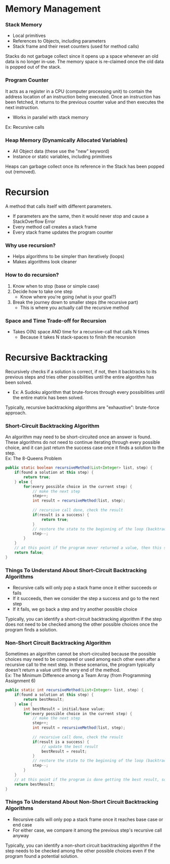 # Memory Management
### Stack Memory
- Local primitives
- References to Objects, including parameters
- Stack frame and their reset counters (used for method calls)

Stacks do not garbage collect since it opens up a space whenever an old data is no longer in-use. The memory space is re-claimed once the old data is popped out of the stack.

### Program Counter
It acts as a register in a CPU (computer processing unit) to contain the address location of an instruction being executed. Once an instruction has been fetched, it returns to the previous counter value and then executes the next instruction.
- Works in parallel with stack memory

Ex: Recursive calls

### Heap Memory (Dynamically Allocated Variables)
- All Object data (these use the "new" keyword)
- Instance or static variables, including primitives

Heaps can garbage collect once its reference in the Stack has been popped out (removed).


# Recursion
A method that calls itself with different parameters.
- If parameters are the same, then it would never stop and cause a StackOverflow Error
- Every method call creates a stack frame
- Every stack frame updates the program counter

### Why use recursion?
- Helps algorithms to be simpler than iteratively (loops)
- Makes algorithms look cleaner

### How to do recursion?
1. Know when to stop (base or simple case)
2. Decide how to take one step  
	- Know where you're going (what is your goal?)
3. Break the journey down to smaller steps (the recursive part)  
	- This is where you actually call the recursive method

### Space and Time Trade-off for Recursion
- Takes O(N) space AND time for a recursive-call that calls N times
	- Because it takes N stack-spaces to finish the recursion
	
# Recursive Backtracking
Recursively checks if a solution is correct, if not, then it backtracks to its previous steps and tries other possibilities until the entire algorithm has been solved.
- Ex: A Sudoku algorithm that brute-forces through every possibilities until the entire matrix has been solved.  

Typically, recursive backtracking algorithms are "exhaustive": brute-force approach.  

### Short-Circuit Backtracking Algorithm
An algorithm may need to be short-circuited once an answer is found. These algorithms do not need to continue iterating through
every possible choice, and it can just return the success case once it finds a solution to the step.  
Ex: The 8-Queens Problem
```java
public static boolean recursiveMethod(List<Integer> list, step) {
	if(found a solution at this step) {
		return true;
	} else {
		for(every possible choice in the current step) {
			// make the next step
			step++;
			int result = recursiveMethod(list, step);
			
			// recursive call done, check the result
			if(result is a success) {
				return true;
			}
			// restore the state to the beginning of the loop (backtrack the step)
			step--;
		}
	}
	// at this point if the program never returned a value, then this step was a failure
	return false;
}
```
### Things To Understand About Short-Circuit Backtracking Algorithms
- Recursive calls will only pop a stack frame once it either succeeds or fails
- If it succeeds, then we consider the step a success and go to the next step
- If it fails, we go back a step and try another possible choice

Typically, you can identify a short-circuit backtracking algorithm if the step does not need to be checked among the other possible choices once the program finds a solution.

### Non-Short Circuit Backtracking Algorithm
Sometimes an algorithm cannot be short-circuited because the possible choices may need to be compared or used among each other even
after a recursive call to the next step. In these scenarios, the program typically doesn't return a value until the very end of the method.  
Ex: The Minimum Difference among a Team Array (from Programming Assignment 6)
```java
public static int recursiveMethod(List<Integer> list, step) {
	if(found a solution at this step) {
		return bestResult;
	} else {
		int bestResult = initial/base value;
		for(every possible choice in the current step) {
			// make the next step
			step++;
			int result = recursiveMethod(list, step);
			
			// recursive call done, check the result
			if(result is a success) {
				// update the best result
				bestResult = result;
			}
			// restore the state to the beginning of the loop (backtrack the step)
			step--;
		}
	}
	// at this point if the program is done getting the best result, so return the best result (end case)
	return bestResult;
}
```
### Things To Understand About Non-Short Circuit Backtracking Algorithms
- Recursive calls will only pop a stack frame once it reaches base case or end case
- For either case, we compare it among the previous step's recursive call anyway

Typically, you can identify a non-short circuit backtracking algorithm if the step needs to be checked among the other possible choices even if the program found a potential solution.
